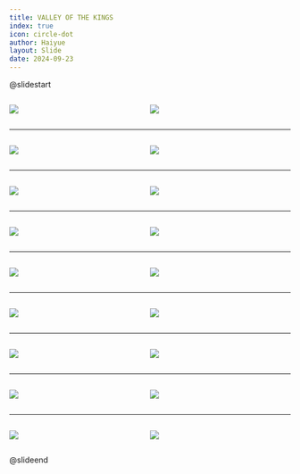 ```yaml
---
title: VALLEY OF THE KINGS
index: true
icon: circle-dot
author: Haiyue
layout: Slide
date: 2024-09-23
---
```

 
@slidestart

<div style="display:flex">
<div style="flex:1">

![](https://raw.githubusercontent.com/yclord/reading/refs/heads/master/english/Level-W/VALLEY%20OF%20THE%20KINGS/001.webp)
</div>
<div style="flex:1">

![](https://raw.githubusercontent.com/yclord/reading/refs/heads/master/english/Level-W/VALLEY%20OF%20THE%20KINGS/002.webp)
</div>
</div>

---

<div style="display:flex">
<div style="flex:1">

![](https://raw.githubusercontent.com/yclord/reading/refs/heads/master/english/Level-W/VALLEY%20OF%20THE%20KINGS/003.webp)
</div>
<div style="flex:1">

![](https://raw.githubusercontent.com/yclord/reading/refs/heads/master/english/Level-W/VALLEY%20OF%20THE%20KINGS/004.webp)
</div>
</div>

---

<div style="display:flex">
<div style="flex:1">

![](https://raw.githubusercontent.com/yclord/reading/refs/heads/master/english/Level-W/VALLEY%20OF%20THE%20KINGS/005.webp)
</div>
<div style="flex:1">

![](https://raw.githubusercontent.com/yclord/reading/refs/heads/master/english/Level-W/VALLEY%20OF%20THE%20KINGS/006.webp)
</div>
</div>

---

<div style="display:flex">
<div style="flex:1">

![](https://raw.githubusercontent.com/yclord/reading/refs/heads/master/english/Level-W/VALLEY%20OF%20THE%20KINGS/007.webp)
</div>
<div style="flex:1">

![](https://raw.githubusercontent.com/yclord/reading/refs/heads/master/english/Level-W/VALLEY%20OF%20THE%20KINGS/008.webp)
</div>
</div>

---

<div style="display:flex">
<div style="flex:1">

![](https://raw.githubusercontent.com/yclord/reading/refs/heads/master/english/Level-W/VALLEY%20OF%20THE%20KINGS/009.webp)
</div>
<div style="flex:1">

![](https://raw.githubusercontent.com/yclord/reading/refs/heads/master/english/Level-W/VALLEY%20OF%20THE%20KINGS/010.webp)
</div>
</div>

---

<div style="display:flex">
<div style="flex:1">

![](https://raw.githubusercontent.com/yclord/reading/refs/heads/master/english/Level-W/VALLEY%20OF%20THE%20KINGS/011.webp)
</div>
<div style="flex:1">

![](https://raw.githubusercontent.com/yclord/reading/refs/heads/master/english/Level-W/VALLEY%20OF%20THE%20KINGS/012.webp)
</div>
</div>

---

<div style="display:flex">
<div style="flex:1">

![](https://raw.githubusercontent.com/yclord/reading/refs/heads/master/english/Level-W/VALLEY%20OF%20THE%20KINGS/013.webp)
</div>
<div style="flex:1">

![](https://raw.githubusercontent.com/yclord/reading/refs/heads/master/english/Level-W/VALLEY%20OF%20THE%20KINGS/014.webp)
</div>
</div>

---

<div style="display:flex">
<div style="flex:1">

![](https://raw.githubusercontent.com/yclord/reading/refs/heads/master/english/Level-W/VALLEY%20OF%20THE%20KINGS/015.webp)
</div>
<div style="flex:1">

![](https://raw.githubusercontent.com/yclord/reading/refs/heads/master/english/Level-W/VALLEY%20OF%20THE%20KINGS/016.webp)
</div>
</div>

---

<div style="display:flex">
<div style="flex:1">

![](https://raw.githubusercontent.com/yclord/reading/refs/heads/master/english/Level-W/VALLEY%20OF%20THE%20KINGS/017.webp)
</div>
<div style="flex:1">

![](https://raw.githubusercontent.com/yclord/reading/refs/heads/master/english/Level-W/VALLEY%20OF%20THE%20KINGS/018.webp)
</div>
</div>

@slideend